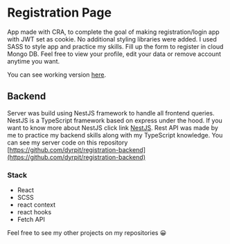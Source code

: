 # Registration Page

App made with CRA, to complete the goal of making registration/login app with JWT set as cookie. No additional styling libraries were added. I used SASS to style app and practice my skills. Fill up the form to register in cloud Mongo DB. Feel free to view your profile, edit your data or remove account anytime you want.

You can see working version [here](https://dyrpit.github.io/registration-panel/).

## Backend

Server was build using NestJS framework to handle all frontend queries. NestJS is a TypeScript framework based on express under the hood. If you want to know more about NestJS click link [NestJS](https://nestjs.com/). Rest API was made by me to practice my backend skills along with my TypeScript knowledge. You can see my server code on this repository [https://github.com/dyrpit/registration-backend](https://github.com/dyrpit/registration-backend)

### Stack

- React
- SCSS
- react context
- react hooks
- Fetch API

Feel free to see my other projects on my repositories :grinning:
